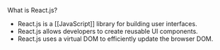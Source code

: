 
What is React.js?
- React.js is a [[JavaScript]] library for building user interfaces. 
- React.js allows developers to create reusable UI components.
- React.js uses a virtual DOM to efficiently update the browser DOM.
